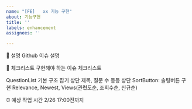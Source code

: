 ```yaml
---
name: "[FE]   xx 기능 구현"
about: 기능구현
title: ''
labels: enhancement
assignees: ''

---
```


💁 설명
Github 이슈 설명

📑 체크리스트
구현해야 하는 이슈 체크리스트

 QuestionList 기본 구조 잡기
 상단 제목, 질문 수 등등
 상단 SortButton: 솔팅버튼 구현 Relevance, Newest, Views(관련도순, 조회수순, 신규순)

⏰ 예상 작업 시간
2/26 17:00전까지

